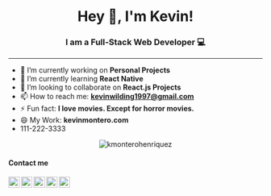 <h1 align="center"> Hey 👋, I'm Kevin!</h1>
<h3 align="center">I am a Full-Stack Web Developer 💻</h3> 
<hr/>

- 🔭 I’m currently working on **Personal Projects**
- 🌱 I’m currently learning **React Native**
- 👯 I’m looking to collaborate on **React.js Projects**
- 📫 How to reach me: **kevinwilding1997@gmail.com**
- ⚡ Fun fact:  **I love movies. Except for horror movies.**
- 😄 My Work:  **kevinmontero.com**
- 111-222-3333


<p align="center"><img src="https://github-readme-stats.vercel.app/api?username=kmonterohenriquez&show_icons=true" alt="kmonterohenriquez" /></p>

<h4>Contact me</h4>

[<img align="left" alt="kevinmontero.com" width="22px" src="https://www.flaticon.com/svg/static/icons/svg/814/814513.svg" />](https://kevinmontero.com/)
[<img align="left" alt="Kmonterohenriquez | phone" width="22px" src="https://www.flaticon.com/svg/static/icons/svg/732/732200.svg" />](mailto:kevinwilding1997@gmail.com)
[<img align="left" alt="Kmonterohenriquez | phone" width="22px" src="https://www.flaticon.com/svg/static/icons/svg/890/890547.svg" />](tel:863-777-9366)
[<img align="left" alt="Kmonterohenriquez | LinkedIn" width="22px" src="https://www.flaticon.com/svg/static/icons/svg/174/174857.svg" />](https://www.linkedin.com/in/kevin-montero/)
[<img align="left" alt="Kmonterohenriquez | Instagram" width="22px" src="https://www.flaticon.com/svg/static/icons/svg/1384/1384063.svg" />](https://www.instagram.com/kevinwmh/)



<!--- 🤔 I’m looking for help with ...
- 💬 Ask me about ... -->
